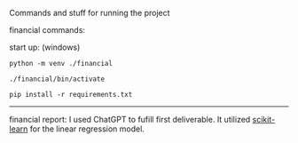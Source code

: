 Commands and stuff for running the project



financial commands:

start up:
(windows)

```python -m venv ./financial```

```./financial/bin/activate```

```pip install -r requirements.txt```

------
financial report:
I used ChatGPT to fufill first deliverable. It utilized [scikit-learn](https://scikit-learn.org/1.5/api/sklearn.linear_model.html) for the linear regression model.